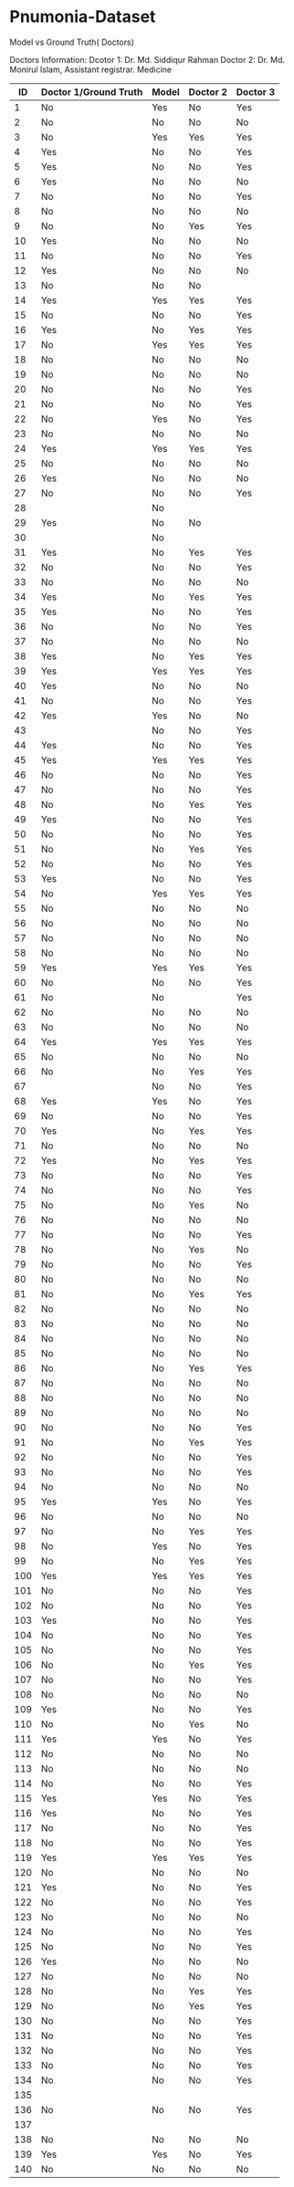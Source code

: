 # Pnumonia-Dataset

Model vs Ground Truth( Doctors)

Doctors Information:
  Dcotor 1:  Dr. Md. Siddiqur Rahman
  Doctor 2:  Dr. Md. Monirul Islam, Assistant registrar. Medicine

| ID  | Doctor 1/Ground Truth | Model | Doctor 2 | Doctor 3 |
|-----|-----------------------|-------|----------|----------|
| 1   | No                    | Yes   | No       | Yes      |
| 2   | No                    | No    | No       | No       |
| 3   | No                    | Yes   | Yes      | Yes      |
| 4   | Yes                   | No    | No       | Yes      |
| 5   | Yes                   | No    | No       | Yes      |
| 6   | Yes                   | No    | No       | No       |
| 7   | No                    | No    | No       | Yes      |
| 8   | No                    | No    | No       | No       |
| 9   | No                    | No    | Yes      | Yes      |
| 10  | Yes                   | No    | No       | No       |
| 11  | No                    | No    | No       | Yes      |
| 12  | Yes                   | No    | No       | No       |
| 13  | No                    | No    | No       |          |
| 14  | Yes                   | Yes   | Yes      | Yes      |
| 15  | No                    | No    | No       | Yes      |
| 16  | Yes                   | No    | Yes      | Yes      |
| 17  | No                    | Yes   | Yes      | Yes      |
| 18  | No                    | No    | No       | No       |
| 19  | No                    | No    | No       | No       |
| 20  | No                    | No    | No       | Yes      |
| 21  | No                    | No    | No       | Yes      |
| 22  | No                    | Yes   | No       | Yes      |
| 23  | No                    | No    | No       | No       |
| 24  | Yes                   | Yes   | Yes      | Yes      |
| 25  | No                    | No    | No       | No       |
| 26  | Yes                   | No    | No       | No       |
| 27  | No                    | No    | No       | Yes      |
| 28  |                       | No    |          |          |
| 29  | Yes                   | No    | No       |          |
| 30  |                       | No    |          |          |
| 31  | Yes                   | No    | Yes      | Yes      |
| 32  | No                    | No    | No       | Yes      |
| 33  | No                    | No    | No       | No       |
| 34  | Yes                   | No    | Yes      | Yes      |
| 35  | Yes                   | No    | No       | Yes      |
| 36  | No                    | No    | No       | Yes      |
| 37  | No                    | No    | No       | No       |
| 38  | Yes                   | No    | Yes      | Yes      |
| 39  | Yes                   | Yes   | Yes      | Yes      |
| 40  | Yes                   | No    | No       | No       |
| 41  | No                    | No    | No       | Yes      |
| 42  | Yes                   | Yes   | No       | No       |
| 43  |                       | No    | No       | Yes      |
| 44  | Yes                   | No    | No       | Yes      |
| 45  | Yes                   | Yes   | Yes      | Yes      |
| 46  | No                    | No    | No       | Yes      |
| 47  | No                    | No    | No       | Yes      |
| 48  | No                    | No    | Yes      | Yes      |
| 49  | Yes                   | No    | No       | Yes      |
| 50  | No                    | No    | No       | Yes      |
| 51  | No                    | No    | Yes      | Yes      |
| 52  | No                    | No    | No       | Yes      |
| 53  | Yes                   | No    | No       | Yes      |
| 54  | No                    | Yes   | Yes      | Yes      |
| 55  | No                    | No    | No       | No       |
| 56  | No                    | No    | No       | No       |
| 57  | No                    | No    | No       | No       |
| 58  | No                    | No    | No       | No       |
| 59  | Yes                   | Yes   | Yes      | Yes      |
| 60  | No                    | No    | No       | Yes      |
| 61  | No                    | No    |          | Yes      |
| 62  | No                    | No    | No       | No       |
| 63  | No                    | No    | No       | No       |
| 64  | Yes                   | Yes   | Yes      | Yes      |
| 65  | No                    | No    | No       | No       |
| 66  | No                    | No    | Yes      | Yes      |
| 67  |                       | No    | No       | Yes      |
| 68  | Yes                   | Yes   | No       | Yes      |
| 69  | No                    | No    | No       | Yes      |
| 70  | Yes                   | No    | Yes      | Yes      |
| 71  | No                    | No    | No       | No       |
| 72  | Yes                   | No    | Yes      | Yes      |
| 73  | No                    | No    | No       | Yes      |
| 74  | No                    | No    | No       | Yes      |
| 75  | No                    | No    | Yes      | No       |
| 76  | No                    | No    | No       | No       |
| 77  | No                    | No    | No       | Yes      |
| 78  | No                    | No    | Yes      | No       |
| 79  | No                    | No    | No       | Yes      |
| 80  | No                    | No    | No       | No       |
| 81  | No                    | No    | Yes      | Yes      |
| 82  | No                    | No    | No       | No       |
| 83  | No                    | No    | No       | No       |
| 84  | No                    | No    | No       | No       |
| 85  | No                    | No    | No       | No       |
| 86  | No                    | No    | Yes      | Yes      |
| 87  | No                    | No    | No       | No       |
| 88  | No                    | No    | No       | No       |
| 89  | No                    | No    | No       | No       |
| 90  | No                    | No    | No       | Yes      |
| 91  | No                    | No    | Yes      | Yes      |
| 92  | No                    | No    | No       | Yes      |
| 93  | No                    | No    | No       | Yes      |
| 94  | No                    | No    | No       | No       |
| 95  | Yes                   | Yes   | No       | Yes      |
| 96  | No                    | No    | No       | No       |
| 97  | No                    | No    | Yes      | Yes      |
| 98  | No                    | Yes   | No       | Yes      |
| 99  | No                    | No    | Yes      | Yes      |
| 100 | Yes                   | Yes   | Yes      | Yes      |
| 101 | No                    | No    | No       | Yes      |
| 102 | No                    | No    | No       | Yes      |
| 103 | Yes                   | No    | No       | Yes      |
| 104 | No                    | No    | No       | Yes      |
| 105 | No                    | No    | No       | Yes      |
| 106 | No                    | No    | Yes      | Yes      |
| 107 | No                    | No    | No       | Yes      |
| 108 | No                    | No    | No       | No       |
| 109 | Yes                   | No    | No       | Yes      |
| 110 | No                    | No    | Yes      | No       |
| 111 | Yes                   | Yes   | No       | Yes      |
| 112 | No                    | No    | No       | No       |
| 113 | No                    | No    | No       | No       |
| 114 | No                    | No    | No       | Yes      |
| 115 | Yes                   | Yes   | No       | Yes      |
| 116 | Yes                   | No    | No       | Yes      |
| 117 | No                    | No    | No       | Yes      |
| 118 | No                    | No    | No       | Yes      |
| 119 | Yes                   | Yes   | Yes      | Yes      |
| 120 | No                    | No    | No       | No       |
| 121 | Yes                   | No    | No       | Yes      |
| 122 | No                    | No    | No       | Yes      |
| 123 | No                    | No    | No       | No       |
| 124 | No                    | No    | No       | Yes      |
| 125 | No                    | No    | No       | Yes      |
| 126 | Yes                   | No    | No       | No       |
| 127 | No                    | No    | No       | No       |
| 128 | No                    | No    | Yes      | Yes      |
| 129 | No                    | No    | Yes      | Yes      |
| 130 | No                    | No    | No       | Yes      |
| 131 | No                    | No    | No       | Yes      |
| 132 | No                    | No    | No       | Yes      |
| 133 | No                    | No    | No       | Yes      |
| 134 | No                    | No    | No       | Yes      |
| 135 |                       |       |          |          |
| 136 | No                    | No    | No       | Yes      |
| 137 |                       |       |          |          |
| 138 | No                    | No    | No       | No       |
| 139 | Yes                   | Yes   | No       | Yes      |
| 140 | No                    | No    | No       | No       |
